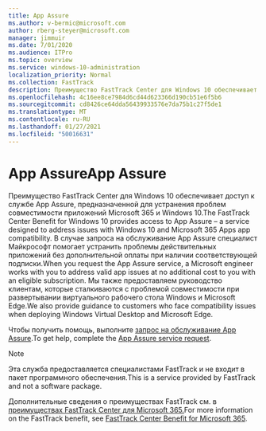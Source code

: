 ```yaml
---
title: App Assure
ms.author: v-bermic@microsoft.com
author: rberg-steyer@microsoft.com
manager: jimmuir
ms.date: 7/01/2020
ms.audience: ITPro
ms.topic: overview
ms.service: windows-10-administration
localization_priority: Normal
ms.collection: FastTrack
description: Преимущество FastTrack Center для Windows 10 обеспечивает доступ к службе App Assure, предназначенной для устранения проблем совместимости приложений Microsoft 365 и Windows 10.
ms.openlocfilehash: 4c16ee8ce7984d6cd44d623366d190cb51e6f5b6
ms.sourcegitcommit: cd8426ce64dda56439933576e7da75b1c27f5de1
ms.translationtype: MT
ms.contentlocale: ru-RU
ms.lasthandoff: 01/27/2021
ms.locfileid: "50016631"
---
```

# <a name="app-assure"></a><span data-ttu-id="4c721-103">App Assure</span><span class="sxs-lookup"><span data-stu-id="4c721-103">App Assure</span></span>

<span data-ttu-id="4c721-104">Преимущество FastTrack Center для Windows 10 обеспечивает доступ к службе App Assure, предназначенной для устранения проблем совместимости приложений Microsoft 365 и Windows 10.</span><span class="sxs-lookup"><span data-stu-id="4c721-104">The FastTrack Center Benefit for Windows 10 provides access to App Assure – a service designed to address issues with Windows 10 and Microsoft 365 Apps app compatibility.</span></span> <span data-ttu-id="4c721-105">В случае запроса на обслуживание App Assure специалист Майкрософт помогает устранить проблемы действительных приложений без дополнительной оплаты при наличии соответствующей подписки.</span><span class="sxs-lookup"><span data-stu-id="4c721-105">When you request the App Assure service, a Microsoft engineer works with you to address valid app issues at no additional cost to you with an eligible subscription.</span></span> <span data-ttu-id="4c721-106">Мы также предоставляем руководство клиентам, которые сталкиваются с проблемой совместимости при развертывании виртуального рабочего стола Windows и Microsoft Edge.</span><span class="sxs-lookup"><span data-stu-id="4c721-106">We also provide guidance to customers who face compatibility issues when deploying Windows Virtual Desktop and Microsoft Edge.</span></span> 

<span data-ttu-id="4c721-107">Чтобы получить помощь, выполните [запрос на обслуживание App Assure](https://go.microsoft.com/fwlink/?linkid=2022721).</span><span class="sxs-lookup"><span data-stu-id="4c721-107">To get help, complete the [App Assure service request](https://go.microsoft.com/fwlink/?linkid=2022721).</span></span>

  > [!NOTE]
> <span data-ttu-id="4c721-108">Эта служба предоставляется специалистами FastTrack и не входит в пакет программного обеспечения.</span><span class="sxs-lookup"><span data-stu-id="4c721-108">This is a service provided by FastTrack and not a software package.</span></span>

<span data-ttu-id="4c721-109">Дополнительные сведения о преимуществах FastTrack см. в [преимуществах FastTrack Center для Microsoft 365.](introduction.md)</span><span class="sxs-lookup"><span data-stu-id="4c721-109">For more information on the FastTrack benefit, see [FastTrack Center Benefit for Microsoft 365](introduction.md).</span></span>